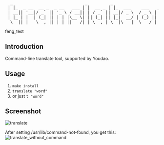 <pre>
  _                            _         _                        _
 | |_  _ __  __ _  _ __   ___ | |  __ _ | |_  ___    ___   _ __  | |_
 | __|| '__|/ _` || '_ \ / __|| | / _` || __|/ _ \  / _ \ | '__| | __|
 | |_ | |  | (_| || | | |\__ \| || (_| || |_|  __/ | (_) || |    | |_
  \__||_|   \__,_||_| |_||___/|_| \__,_| \__|\___|  \___/ |_|     \__|
</pre>  

feng_test

## Introduction

Command-line translate tool, supported by Youdao.

## Usage

1. `make install`
2. `translate "word"`
3. or just `t "word"`

## Screenshot

![translate](https://raw.github.com/tobegit3hub/translate/master/screenshot/translate.png)

After setting /usr/lib/command-not-found, you get this:  
![translate_without_command](https://raw.github.com/tobegit3hub/translate/master/screenshot/translate_without_command.png)

